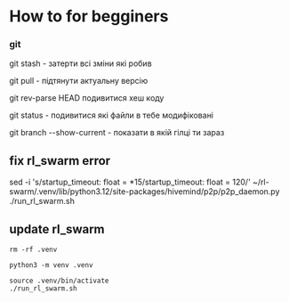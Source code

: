 # How to for begginers

### git

git stash - затерти всі зміни які робив

git pull - підтянути актуальну версію

git rev-parse HEAD  подивитися хеш коду

git status - подивитися які файли в тебе модифіковані

git branch --show-current - показати в якій гілці ти зараз


## fix rl_swarm error

sed -i 's/startup_timeout: float = *15/startup_timeout: float = 120/' ~/rl-swarm/.venv/lib/python3.12/site-packages/hivemind/p2p/p2p_daemon.py ./run_rl_swarm.sh

## update rl_swarm

```
rm -rf .venv

python3 -m venv .venv

source .venv/bin/activate
./run_rl_swarm.sh
```



